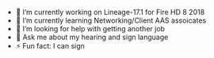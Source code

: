 
- 🔭 I’m currently working on Lineage-17.1 for Fire HD 8 2018
- 🌱 I’m currently learning Networking/Client AAS assoicates
- 🤔 I’m looking for help with getting another job
- 💬 Ask me about my hearing and sign language
- ⚡ Fun fact: I can sign

